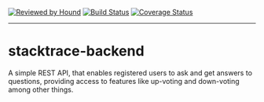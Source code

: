 [![Reviewed by Hound](https://img.shields.io/badge/ESLint%20Reviewed%20by%20-HoundCI-d16ef5)](https://houndci.com)
[![Build Status](https://travis-ci.org/daylay92/stacktrace-backend.svg?branch=develop)](https://travis-ci.org/daylay92/stacktrace-backend)
[![Coverage Status](https://coveralls.io/repos/github/daylay92/stacktrace-backend/badge.svg?branch=develop)](https://coveralls.io/github/daylay92/stacktrace-backend?branch=develop)

---

# stacktrace-backend

A simple REST API, that enables registered users to ask and get answers to questions, providing access to features like up-voting and down-voting among other things.
